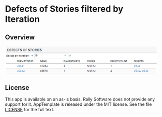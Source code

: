 Defects of Stories filtered by Iteration
=========================

## Overview
![](pic.png)

## License
This app is available on an as-is basis. Rally Software does not provide any support for it.
AppTemplate is released under the MIT license.  See the file [LICENSE](https://raw.github.com/RallyApps/AppTemplate/master/LICENSE) for the full text.
